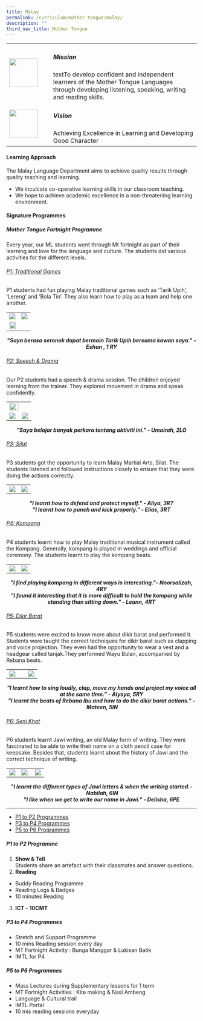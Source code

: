 ```yaml
---
title: Malay
permalink: /curriculum/mother-tongue/malay/
description: ""
third_nav_title: Mother Tongue
---
```

<table>
	<tr>
		<td width="100px">
			<img src="/images/mission.jpg" style="height:75px; width:75px"/>
		</td>
		<td> 
			<h5>Mission</h5>
			textTo develop confident and independent learners of the Mother Tongue Languages through developing listening, speaking, writing and reading skills.
		</td>
	</tr>
	<tr>
		<td>
			<img src="/images/vision.png" style="height:75px; width:75px"/>
		</td>
		<td> 
			<h5>Vision</h5>
			Achieving Excellence in Learning and Developing Good Character
		</td>
	</tr>
</table>

#### Learning Approach

The Malay Language Department aims to achieve quality results through quality teaching and learning.  

*   We inculcate co-operative learning skills in our classroom teaching.
*   We hope to achieve academic excellence in a non-threatening learning environment.

#### Signature Programmes

##### Mother Tongue Fortnight Programme  
  

Every year, our ML students went through Mt fortnight as part of their learning and love for the language and culture. The students did various activities for the different levels.

<h6><u>P1: Traditional Games</u></h6>

P1 students had fun playing Malay traditional games such as ‘Tarik Upih’, ‘Lereng’ and ‘Bola Tin’. They also learn how to play as a team and help one another.

<table>
	<tr>
		<td>
			<img src="/images/P1_1.jpg"/>
		</td>
		<td>
			<img src="/images/P1_2.jpg"/>
		</td>
	</tr>
	<tr>
		<td colspan="2">
			<img src="/images/P1_3.jpg" style="width:60%"/>
		</td>
	</tr>
</table>

<p align="center"><b><em>"Saya berasa seronok dapat bermain Tarik Upih bersama kawan saya." - Eshan , 1 RY</em></b></p>

<h6><u>P2: Speech & Drama</u></h6>

Our P2 students had a speech & drama session. The children enjoyed learning from the trainer. They explored movement in drama and speak confidently.

<table>
	<tr>
		<td colspan="2">
			<img src="/images/P2_1.jpg" style="width:70%"/>
		</td>
	</tr>
	<tr>
		<td width="50.7%">
			<img src="/images/P2_3.jpg"/>
		</td>
		<td>
			<img src="/images/P2_2.jpg"/>
		</td>
	</tr>
</table>

<p align="center"><b><em>"Saya belajar banyak perkara tentang aktiviti ini." - Umairah, 2LO</em></b></p>

<h6><u>P3: Silat</u></h6>

P3 students got the opportunity to learn Malay Martial Arts, Silat. The students listened and followed instructions closely to ensure that they were doing the actions correctly.

| | |
| --- | --- |
| ![](/images/P3_1.jpg) | ![](/images/P3_2.jpg) |

<p align="center"><b><em>"I learnt how to defend and protect myself." - Aliya, 3RT
<br>
"I learnt how to punch and kick properly." - Elias, 3RT</em></b></p>

<h6><u>P4: Kompang</u></h6>

P4 students learnt how to play Malay traditional musical instrument called the Kompang. Generally, kompang is played in weddings and official ceremony. The students learnt to play the kompang beats.

<table>
	<tr>
		<td>
			<img src="/images/P4_1.jpg"/>
		</td>
		<td>
			<img src="/images/P4_2.jpg"/>
		</td>
	</tr>
</table>

<p align="center"><b><em>"I find playing kompang in different ways is interesting."- Noorsalizah, 4RY
<br>
"I found it interesting that it is more difficult to hold the kompang while standing than sitting down." - Leann, 4RT</em></b></p>

<h6><u>P5: Dikir Barat</u></h6>

P5 students were excited to know more about dikir barat and performed it. Students were taught the correct techniques for dikir barat such as clapping and voice projection. They even had the opportunity to wear a vest and a headgear called tanjak.They performed Wayu Bulan, accompanied by Rebana beats.

<table>
	<tr>
		<td width="61%">
			<img src="/images/P5_1.jpg"/>
		</td>
		<td>
			<img src="/images/P5_2.jpg"/>
		</td>
	</tr>
</table>

<p align="center"><b><em>"I learnt how to sing loudly, clap, move my hands and project my voice all at the same time." - Alysya, 5RY
<br>
"I learnt the beats of Rebana Ibu and how to do the dikir barat actions." - Mateen, 5IN</em></b></p>

<h6><u>P6: Seni Khat</u></h6>

P6 students learnt Jawi writing, an old Malay form of writing. They were fascinated to be able to write their name on a cloth pencil case for keepsake. Besides that, students learnt about the history of Jawi and the correct technique of writing.

<table>
	<tr>
		<td width="32%">
			<img src="/images/P6_1.jpg"/>
		</td>
		<td width="35%">
			<img src="/images/P6_2.jpg"/>
		</td>
		<td width="32%">
			<img src="/images/P6_3.jpg"/>
		</td>
	</tr>
</table>

<p align="center"><b><em>"I learnt the different types of Jawi letters & when the writing started.- Nabilah, 6IN
<br>
"I like when we get to write our name in Jawi." - Delisha, 6PE</em></b></p>

--------------------

*   [P1 to P2 Programmes](/curriculum/mother-tongue/malay#p1p2)
*   [P3 to P4 Programmes](/curriculum/mother-tongue/malay#p3p4)
*   [P5 to P6 Programmes](/curriculum/mother-tongue/malay#p5p6)

<h5><a id="p1p2">P1 to P2 Programme</a></h5>

1.  **Show & Tell**  <br>
    Students share an artefact with their classmates and answer questions.<br>
2.  **Reading**  
*   Buddy Reading Programme
*   Reading Logs & Badges
*   10 minutes Reading
3.  **ICT – 10CMT**

<h5><a id="p3p4"> P3 to P4 Programmes</a></h5>

*   Stretch and Support Programme
*   10 mins Reading session every day
*   MT Fortnight Activity : Bunga Manggar & Lukisan Batik
*   IMTL for P4

<h5><a id="p5p6">P5 to P6 Programmes</a></h5>

*   Mass Lectures during Supplementary lessons for 1 term
*   MT Fortnight Activities : Kite making & Nasi Ambeng
*   Language & Cultural trail
*   iMTL Portal
*   10 mis reading sessions everyday